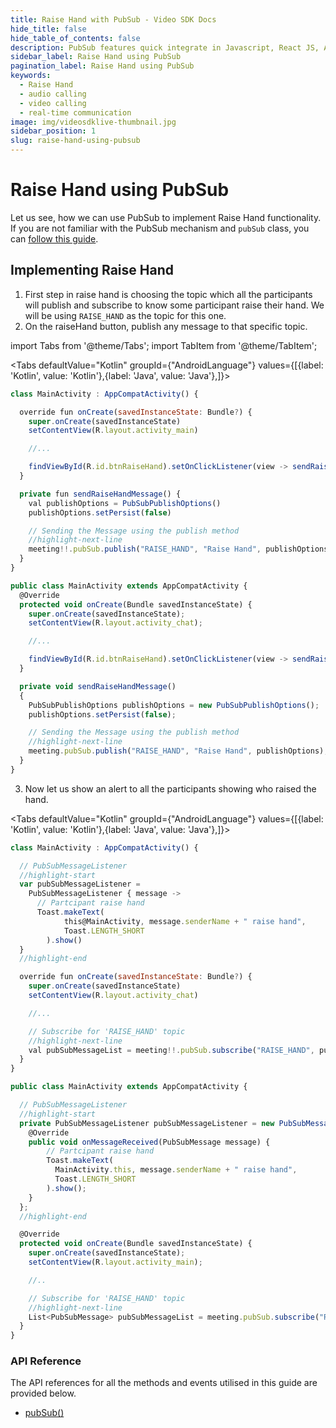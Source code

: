 ```yaml
---
title: Raise Hand with PubSub - Video SDK Docs
hide_title: false
hide_table_of_contents: false
description: PubSub features quick integrate in Javascript, React JS, Android, IOS, React Native, Flutter with Video SDK to add live video & audio conferencing to your applications.
sidebar_label: Raise Hand using PubSub
pagination_label: Raise Hand using PubSub
keywords:
  - Raise Hand
  - audio calling
  - video calling
  - real-time communication
image: img/videosdklive-thumbnail.jpg
sidebar_position: 1
slug: raise-hand-using-pubsub
---
```


# Raise Hand using PubSub

Let us see, how we can use PubSub to implement Raise Hand functionality. If you are not familiar with the PubSub mechanism and `pubSub` class, you can [follow this guide](/android/guide/video-and-audio-calling-api-sdk/collaboration-in-meeting/pubsub).

## Implementing Raise Hand

1. First step in raise hand is choosing the topic which all the participants will publish and subscribe to know some participant raise their hand. We will be using `RAISE_HAND` as the topic for this one.
2. On the raiseHand button, publish any message to that specific topic.

import Tabs from '@theme/Tabs';
import TabItem from '@theme/TabItem';

<Tabs
defaultValue="Kotlin"
groupId={"AndroidLanguage"}
values={[{label: 'Kotlin', value: 'Kotlin'},{label: 'Java', value: 'Java'},]}>

<TabItem value="Kotlin">

```js
class MainActivity : AppCompatActivity() {

  override fun onCreate(savedInstanceState: Bundle?) {
    super.onCreate(savedInstanceState)
    setContentView(R.layout.activity_main)

    //...

    findViewById(R.id.btnRaiseHand).setOnClickListener(view -> sendRaiseHandMessage());
  }

  private fun sendRaiseHandMessage() {
    val publishOptions = PubSubPublishOptions()
    publishOptions.setPersist(false)

    // Sending the Message using the publish method
    //highlight-next-line
    meeting!!.pubSub.publish("RAISE_HAND", "Raise Hand", publishOptions)
  }
}
```

</TabItem>

<TabItem value="Java">

```js
public class MainActivity extends AppCompatActivity {
  @Override
  protected void onCreate(Bundle savedInstanceState) {
    super.onCreate(savedInstanceState);
    setContentView(R.layout.activity_chat);

    //...

    findViewById(R.id.btnRaiseHand).setOnClickListener(view -> sendRaiseHandMessage());
  }

  private void sendRaiseHandMessage()
  {
    PubSubPublishOptions publishOptions = new PubSubPublishOptions();
    publishOptions.setPersist(false);

    // Sending the Message using the publish method
    //highlight-next-line
    meeting.pubSub.publish("RAISE_HAND", "Raise Hand", publishOptions);
  }
}
```

</TabItem>

</Tabs>

3. Now let us show an alert to all the participants showing who raised the hand.

<Tabs
defaultValue="Kotlin"
groupId={"AndroidLanguage"}
values={[{label: 'Kotlin', value: 'Kotlin'},{label: 'Java', value: 'Java'},]}>

<TabItem value="Kotlin">

```js
class MainActivity : AppCompatActivity() {

  // PubSubMessageListener
  //highlight-start
  var pubSubMessageListener =
    PubSubMessageListener { message ->
      // Partcipant raise hand
      Toast.makeText(
            this@MainActivity, message.senderName + " raise hand",
            Toast.LENGTH_SHORT
        ).show()
  }
  //highlight-end

  override fun onCreate(savedInstanceState: Bundle?) {
    super.onCreate(savedInstanceState)
    setContentView(R.layout.activity_chat)

    //...

    // Subscribe for 'RAISE_HAND' topic
    //highlight-next-line
    val pubSubMessageList = meeting!!.pubSub.subscribe("RAISE_HAND", pubSubMessageListener)
  }
}
```

</TabItem>

<TabItem value="Java">

```js
public class MainActivity extends AppCompatActivity {

  // PubSubMessageListener
  //highlight-start
  private PubSubMessageListener pubSubMessageListener = new PubSubMessageListener() {
    @Override
    public void onMessageReceived(PubSubMessage message) {
        // Partcipant raise hand
        Toast.makeText(
          MainActivity.this, message.senderName + " raise hand",
          Toast.LENGTH_SHORT
        ).show();
    }
  };
  //highlight-end

  @Override
  protected void onCreate(Bundle savedInstanceState) {
    super.onCreate(savedInstanceState);
    setContentView(R.layout.activity_main);

    //..

    // Subscribe for 'RAISE_HAND' topic
    //highlight-next-line
    List<PubSubMessage> pubSubMessageList = meeting.pubSub.subscribe("RAISE_HAND", pubSubMessageListener);
  }
}
```

</TabItem>

</Tabs>

### API Reference

The API references for all the methods and events utilised in this guide are provided below.

- [pubSub()](/android/api/sdk-reference/pubsub-class/introduction)
